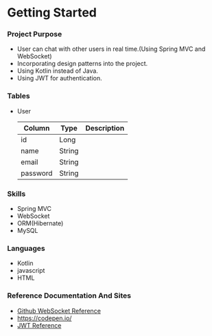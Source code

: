 # Getting Started

### Project Purpose

- User can chat with other users in real time.(Using Spring MVC and WebSocket)
- Incorporating design patterns into the project.
- Using Kotlin instead of Java.
- Using JWT for authentication.


### Tables

- User

  | Column   | Type   | Description |
  |----------|--------| ----------- |
  | id       | Long   |             |
  | name     | String |             |
  | email    | String |             |
  | password | String |             |


### Skills

* Spring MVC
* WebSocket
* ORM(Hibernate)
* MySQL



### Languages

* Kotlin
* javascript
* HTML



### Reference Documentation And Sites

* [Github WebSocket Reference](https://github.com/dailycodebuffer/Spring-MVC-Tutorials/blob/master/spring-websocket)
* https://codepen.io/
* [JWT Reference](https://github.com/Tienisto/spring-boot-kotlin/tree/master/rest-jwt-jpa)
